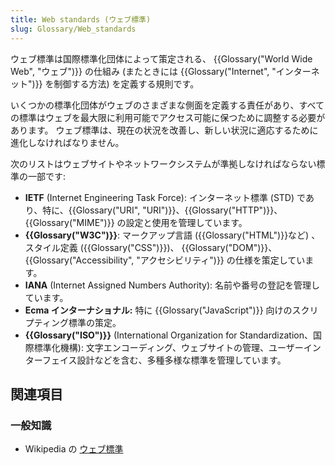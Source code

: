```yaml
---
title: Web standards (ウェブ標準)
slug: Glossary/Web_standards
---
```


ウェブ標準は国際標準化団体によって策定される、 {{Glossary("World Wide Web", "ウェブ")}} の仕組み (またときには {{Glossary("Internet", "インターネット")}} を制御する方法) を定義する規則です。

いくつかの標準化団体がウェブのさまざまな側面を定義する責任があり、すべての標準はウェブを最大限に利用可能でアクセス可能に保つために調整する必要があります。
ウェブ標準は、現在の状況を改善し、新しい状況に適応するために進化しなければなりません。

次のリストはウェブサイトやネットワークシステムが準拠しなければならない標準の一部です:

- **IETF** (Internet Engineering Task Force): インターネット標準 (STD) であり、特に、{{Glossary("URI", "URI")}}、{{Glossary("HTTP")}}、{{Glossary("MIME")}} の設定と使用を管理しています。
- **{{Glossary("W3C")}}**: マークアップ言語 ({{Glossary("HTML")}}など) 、スタイル定義 ({{Glossary("CSS")}})、 {{Glossary("DOM")}}、{{Glossary("Accessibility", "アクセシビリティ")}} の仕様を策定しています。
- **IANA** (Internet Assigned Numbers Authority): 名前や番号の登記を管理しています。
- **Ecma インターナショナル:** 特に {{Glossary("JavaScript")}} 向けのスクリプティング標準の策定。
- **{{Glossary("ISO")}}** (International Organization for Standardization、国際標準化機構): 文字エンコーディング、ウェブサイトの管理、ユーザーインターフェイス設計などを含む、多種多様な標準を管理しています。

## 関連項目

### 一般知識

- Wikipedia の [ウェブ標準](https://ja.wikipedia.org/wiki/ウェブ標準)
